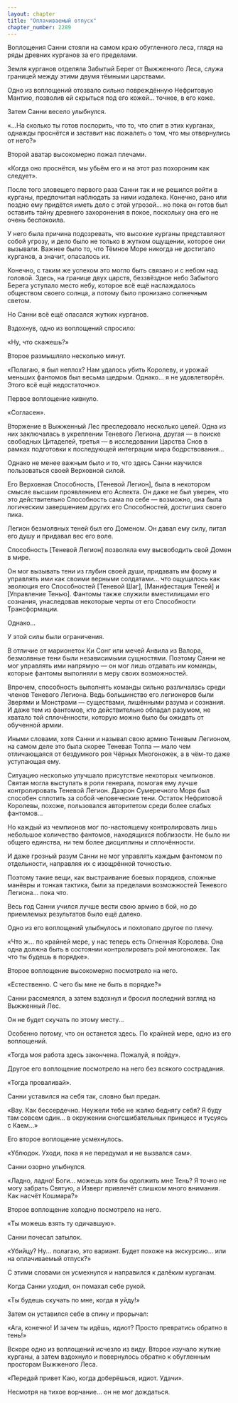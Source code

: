 ```yaml
---
layout: chapter
title: "Оплачиваемый отпуск"
chapter_number: 2289
---
```




Воплощения Санни стояли на самом краю обугленного леса, глядя на ряды древних курганов за его пределами.

Земля курганов отделяла Забытый Берег от Выжженного Леса, служа границей между этими двумя тёмными царствами.

Одно из воплощений отозвало сильно повреждённую Нефритовую Мантию, позволив ей скрыться под его кожей... точнее, в его коже.

Затем Санни весело улыбнулся.

«...На сколько ты готов поспорить, что то, что спит в этих курганах, однажды проснётся и заставит нас пожалеть о том, что мы отвернулись от него?»

Второй аватар высокомерно пожал плечами.

«Когда оно проснётся, мы убьём его и на этот раз похороним как следует».

После того зловещего первого раза Санни так и не решился войти в курганы, предпочитая наблюдать за ними издалека. Конечно, рано или поздно ему придётся иметь дело с этой угрозой... но пока он готов был оставить тайну древнего захоронения в покое, поскольку она его не очень беспокоила.

У него была причина подозревать, что высокие курганы представляют собой угрозу, и дело было не только в жутком ощущении, которое они вызывали. Важнее было то, что Тёмное Море никогда не достигало курганов, а значит, опасалось их.

Конечно, с таким же успехом это могло быть связано и с небом над головой. Здесь, на границе двух царств, беззвёздное небо Забытого Берега уступало место небу, которое всё ещё наслаждалось обществом своего солнца, а потому было пронизано солнечным светом.

Но Санни всё ещё опасался жутких курганов.

Вздохнув, одно из воплощений спросило:

«Ну, что скажешь?»

Второе размышляло несколько минут.

«Полагаю, я был неплох? Нам удалось убить Королеву, и урожай меньших фантомов был весьма щедрым. Однако... я не удовлетворён. Этого всё ещё недостаточно».

Первое воплощение кивнуло.

«Согласен».

Вторжение в Выжженный Лес преследовало несколько целей. Одна из них заключалась в укреплении Теневого Легиона, другая — в поиске свободных Цитаделей, третья — в исследовании Царства Снов в рамках подготовки к последующей интеграции мира бодрствования...

Однако не менее важным было и то, что здесь Санни научился пользоваться своей Верховной силой.

Его Верховная Способность, [Теневой Легион], была в некотором смысле высшим проявлением его Аспекта. Он даже не был уверен, что это действительно Способность сама по себе — возможно, она была логическим завершением других его Способностей, достигших своего пика.

Легион безмолвных теней был его Доменом. Он давал ему силу, питал его душу и придавал вес его воле.

Способность [Теневой Легион] позволяла ему высвободить свой Домен в мире.

Он мог вызывать тени из глубин своей души, придавать им форму и управлять ими как своими верными солдатами... что ощущалось как эволюция его Способностей [Теневой Шаг], [Манифестация Теней] и [Управление Тенью]. Фантомы также служили вместилищами его сознания, унаследовав некоторые черты от его Способности Трансформации.

Однако...

У этой силы были ограничения.

В отличие от марионеток Ки Сонг или мечей Анвила из Валора, безмолвные тени были независимыми сущностями. Поэтому Санни не мог управлять ими напрямую — он мог лишь отдавать им команды, которые фантомы выполняли в меру своих возможностей.

Впрочем, способность выполнять команды сильно различалась среди членов Теневого Легиона. Ведь большинство его легионеров были Зверями и Монстрами — существами, лишёнными разума и сознания. И даже тем из фантомов, кто действительно обладал разумом, не хватало той сплочённости, которую можно было бы ожидать от обученной армии.

Иными словами, хотя Санни и называл свою армию Теневым Легионом, на самом деле это была скорее Теневая Толпа — мало чем отличающаяся от бездумного роя Чёрных Многоножек, а в чём-то даже уступающая ему.

Ситуацию несколько улучшало присутствие некоторых чемпионов. Святая могла выступать в роли генерала, помогая ему лучше контролировать Теневой Легион. Даэрон Сумеречного Моря был способен сплотить за собой человеческие тени. Остаток Нефритовой Королевы, похоже, пользовался авторитетом среди более слабых фантомов...

Но каждый из чемпионов мог по-настоящему контролировать лишь небольшое количество фантомов, находящихся поблизости. Не было ни общего единства, ни тем более дисциплины и сплочённости.

И даже грозный разум Санни не мог управлять каждым фантомом по отдельности, направляя их с изощрённой точностью.

Поэтому такие вещи, как выстраивание боевых порядков, сложные манёвры и тонкая тактика, были за пределами возможностей Теневого Легиона... пока что.

Весь год Санни учился лучше вести свою армию в бой, но до приемлемых результатов было ещё далеко.

Одно из его воплощений улыбнулось и похлопало другое по плечу.

«Что ж... по крайней мере, у нас теперь есть Огненная Королева. Она одна должна быть в состоянии контролировать рой многоножек. Так что ты будешь в порядке».

Второе воплощение высокомерно посмотрело на него.

«Естественно. С чего бы мне не быть в порядке?»

Санни рассмеялся, а затем вздохнул и бросил последний взгляд на Выжженный Лес.

Он не будет скучать по этому месту...

Особенно потому, что он останется здесь. По крайней мере, одно из его воплощений.

«Тогда моя работа здесь закончена. Пожалуй, я пойду».

Другое его воплощение посмотрело на него без всякого сострадания.

«Тогда проваливай».

Санни уставился на себя так, словно был предан.

«Вау. Как бессердечно. Неужели тебе не жалко беднягу себя? Я буду там совсем один... в окружении сногсшибательных принцесс и тусуясь с Каем...»

Его второе воплощение усмехнулось.

«Ублюдок. Уходи, пока я не передумал и не вызвался сам».

Санни озорно улыбнулся.

«Ладно, ладно! Боги... можешь хотя бы одолжить мне Тень? Я точно не могу забрать Святую, а Изверг привлечёт слишком много внимания. Как насчёт Кошмара?»

Второе воплощение холодно посмотрело на него.

«Ты можешь взять ту одичавшую».

Санни почесал затылок.

«Убийцу? Ну... полагаю, это вариант. Будет похоже на экскурсию… или на оплачиваемый отпуск?»

С этими словами он усмехнулся и направился к далёким курганам.

Когда Санни уходил, он помахал себе рукой.

«Ты будешь скучать по мне, когда я уйду!»

Затем он уставился себе в спину и прорычал:

«Ага, конечно! И зачем ты идёшь, идиот? Просто превратись обратно в тень!»

Вскоре одно из воплощений исчезло из виду. Второе изучало жуткие курганы, а затем вздохнуло и повернулось обратно к обугленным просторам Выжженого Леса.

«Передай привет Каю, когда доберёшься, идиот. Удачи».

Несмотря на тихое ворчание... он не мог дождаться.

